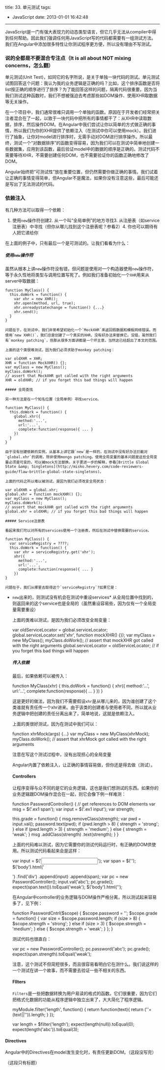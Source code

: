 title: 33. 单元测试
tags:
  - JavaScript
date: 2013-01-01 16:42:48
---

JavaScript是一门有强大表现力的动态类型语言，但它几乎无法从compiler中得到任何帮助。因此我们强调任何用JavaScript写的代码都需要有一组测试方法。我们在Angular中添加很多特性让你测试程序更方便，所以没有理由不写测试。

### 说的全都是不要混合专注点（It is all about NOT mixing concerns，怎么翻）

单元测试(Unit Test)，如同它的名字所说，是关于单独一块代码的测试。单元测试试图回答这个问题：我认为我的业务逻辑是正确的吗？比如，这个排序函数是否将list按正确的顺序进行了排序？为了能回答这样的问题，隔离代码很重要。因为当我们测试这种函数时，我们不想被强迫去考虑那些如DOM操作、使用XHR取数据等无关操作。

在一个项目中，我们通常很难只调用一个单独的函数。原因在于开发者们经常把关注者混合在了一起，以致于一块代码中把所有的事情都干了：从XHR中读取数据，排序，然后操作DOM。在Angular中我们尝试让你以简单的方式做正确的事情，所以我们为你的XHR提供了依赖注入（在测试中你可以使用mock）。我们进行了抽象，让你对model进行排序时，无需手动对DOM进行排序操作。所以最终，测试一个“对数据排序”的函数变得容易，因为我们可以在测试中简单地创建一些数据集，应用到该函数，最后验证model中的数据的顺序是正确的。测试代码不需要等待XHR，不需要创建任何DOM，也不需要验证你的函数正确地修改了DOM。

Angular始终把“可测试性”放在重要位置，但仍然需要你做正确的事情。我们试着让正确的事情变得简单，但Angular不是魔法，如果你没有注意这些，最后可能还是写出了无法测试的代码。

### 依赖注入

有几种方法可以取得一个依赖：

1.  使用`new`操作符创建2.  从一个叫“全局单例”的地方寻找3.  从注册表（如service注册表）中寻找（但你从哪儿找到这个注册表呢？参看2）4.  你也可以期待有人把它递给你

在上面的例子中，只有最后一个是可测试的。让我们看看为什么：

##### 使用`new`操作符

虽然从根本上讲`new`操作符没有错，但问题是使用对一个构造器使用`new`操作符，等于永久性地将类型与调用位置写死了。例如我们准备初始化一个`XHR`用来从server中取数据：

    function MyClass() {
      this.doWork = function() {
        var xhr = new XHR();
        xhr.open(method, url, true);
        xhr.onreadystatechange = function() {...}
        xhr.send();
      }
    }

    问题在于，在测试中，我们非常希望初始化一个`MockXHR`来返回假数据和模板网络错误。而使用`new XHR()`，我们总是创建了一个真实的XHR，没有好办法来替换它。没错，虽然我们有`monkey patching`，但那从很多方面讲都是一个坏主意，当然这已经超出了本文的范围。

    上面的这个类很难测试，因为我们必须求助于monkey patching：

    var oldXHR = XHR;
    XHR = function MockXHR() {};
    var myClass = new MyClass();
    myClass.doWork();
    // assert that MockXHR got called with the right arguments
    XHR = oldXHR; // if you forget this bad things will happen

    ##### 全局查找

    另一种方法是在一个知名位置（全局单例）寻找service。

    function MyClass() {
      this.doWork = function() {
        global.xhr({
          method:'...',
          url:'...',
          complete:function(response){ ... }
        })
      }
    }

    由于没有创建依赖的实例，从基本上讲它跟`new`是一样的，在测试中没有好办法拦截对`global.xhr`的调用，除非使用mongo patching。使用全局变量的基本问题是这些全局变量必须是可变的，可以被mock方法替换。关于更进一步的解释，参看[Brittle Global State &amp; Singletons](http://misko.hevery.com/code-reviewers-guide/flaw-brittle-global-state-singletons)。

    上面的代码之所以难以被测试，是因为我们必须改变全局状态：

    var oldXHR = global.xhr;
    global.xhr = function mockXHR() {};
    var myClass = new MyClass();
    myClass.doWork();
    // assert that mockXHR got called with the right arguments
    global.xhr = oldXHR; // if you forget this bad things will happen

    ##### Service注册表

    看起来我们可以对所有的services使用一个注册表，然后在测试中替换需要的service。

    function MyClass() {
      var serviceRegistry = ????;
      this.doWork = function() {
        var xhr = serviceRegistry.get('xhr');
        xhr({
          method:'...',
          url:'...',
          complete:function(response){ ... }
        })
    }

    问题在于，我们从哪里去取得这个`serviceRegistry`?如果它是：

*   `new`出来的，则测试没有机会在测试中重设services*   从全局位置中找到的，则返回来的这个service也是全局的（虽然重设容易些，因为仅有一个全局变量需要重设）

    上面的类难以测试，是因为我们必须改变全局变量：

    var oldServiceLocator = global.serviceLocator;
    global.serviceLocator.set('xhr', function mockXHR() {});
    var myClass = new MyClass();
    myClass.doWork();
    // assert that mockXHR got called with the right arguments
    global.serviceLocator = oldServiceLocator; // if you forget this bad things will happen

    ##### 传入依赖

    最后，如果依赖可以被传入：

    function MyClass(xhr) {
      this.doWork = function() {
        xhr({
          method:'...',
          url:'...',
          complete:function(response){ ... }
        })
    }

    这是更好的做法，因为我们不需要假设`xhr`是从哪儿来的，因为谁创建了这个类谁就有责任传一个xhr进来。由于该类的创建者与使用者不同，所以就从业务逻辑中把创建的责任分离出来了，简单地说，这就是依赖注入。

    上面的类很好测试，因为在测试中我们可以：

    function xhrMock(args) {...}
    var myClass = new MyClass(xhrMock);
    myClass.doWork();
    // assert that xhrMock got called with the right arguments

    注意在写这个测试过程中，没有出现担心的全局变量

    Angular内置了依赖注入，让正确的事情容易做，但你还是得去做（测试）。

    #### Controllers

    让程序变得与众不同的是它的业务逻辑，这也是我们想测试的东西。如果你的业务逻辑跟DOM操作混合在一起，则它会像下例一样难测：

    function PasswordController() {
      // get references to DOM elements
      var msg = $('.ex1 span');
      var input = $('.ex1 input');
      var strength;

      this.grade = function() {
        msg.removeClass(strength);
        var pwd = input.val();
        password.text(pwd);
        if (pwd.length > 8) {
          strength = 'strong';
        } else if (pwd.length > 3) {
          strength = 'medium';
        } else {
          strength = 'weak';
        }
        msg
         .addClass(strength)
         .text(strength);
      }
    }

    上面的代码难以测试，因为它需要你的测试代码运行时，有正确的DOM供使用。所以测试代码看起来会是这样：

    var input = $('<input type="text"/>');
    var span = $('<span>');
    $('body').html('<div class="ex1">')
      .find('div')
        .append(input)
        .append(span);
    var pc = new PasswordController();
    input.val('abc');
    pc.grade();
    expect(span.text()).toEqual('weak');
    $('body').html('');

    在Angular中controller的业务逻辑与DOM操作严格分离，所以测试起来容易多了，见下例：

    function PasswordCntrl($scope) {
      $scope.password = '';
      $scope.grade = function() {
        var size = $scope.password.length;
        if (size > 8) {
          $scope.strength = 'strong';
        } else if (size > 3) {
          $scope.strength = 'medium';
        } else {
          $scope.strength = 'weak';
        }
      };
    }

    测试代码也很直白：

    var pc = new PasswordController();
    pc.password('abc');
    pc.grade();
    expect(span.strength).toEqual('weak');

    注意，这个测试不但简短很多，而且很容易看明白它在测什么。我们说这样的一个测试在讲一个故事，而不需要去验证一些不相关的东西。

    #### FIlters

    `Filters`是一些把数据转换为用户易读的格式的函数。它们很重要，因为它们把格式化数据的功能从程序逻辑中独立出来了，大大简化了程序逻辑。

    myModule.filter('length', function() {
      return function(text){
        return (''+(text||'')).length;
      }
    });

    var length = $filter('length');
    expect(length(null)).toEqual(0);
    expect(length('abc')).toEqual(3);

#### Directives

Angular中的Directives在model发生变化时，有责任更新DOM。（这段没写完）

（这段只有标题）